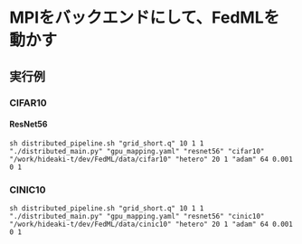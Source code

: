 # MPIをバックエンドにして、FedMLを動かす

## 実行例

### CIFAR10

#### ResNet56

    sh distributed_pipeline.sh "grid_short.q" 10 1 1 "./distributed_main.py" "gpu_mapping.yaml" "resnet56" "cifar10" "/work/hideaki-t/dev/FedML/data/cifar10" "hetero" 20 1 "adam" 64 0.001 0 1

### CINIC10

    sh distributed_pipeline.sh "grid_short.q" 10 1 1 "./distributed_main.py" "gpu_mapping.yaml" "resnet56" "cinic10" "/work/hideaki-t/dev/FedML/data/cinic10" "hetero" 20 1 "adam" 64 0.001 0 1